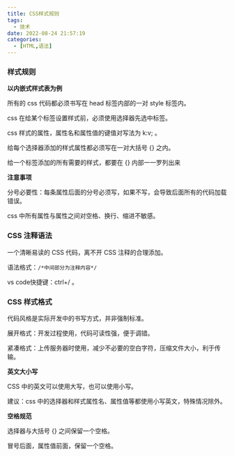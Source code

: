 ```yaml
---
title: CSS样式规则
tags:
  - 技术
date: 2022-08-24 21:57:19
categories:
  - [HTML,语法]
---
```


### 样式规则

**以内嵌式样式表为例**

所有的 css 代码都必须书写在 head 标签内部的一对 style 标签内。

css 在给某个标签设置样式前，必须使用选择器先选中标签。

css 样式的属性，属性名和属性值的键值对写法为 k:v; 。 

给每个选择器添加的样式属性都必须写在一对大括号 {} 之内。

给一个标签添加的所有需要的样式，都要在 {} 内部一一罗列出来 

**注意事项**

分号必要性：每条属性后面的分号必须写，如果不写，会导致后面所有的代码加载错误。

css 中所有属性与属性之间对空格、换行、缩进不敏感。

### CSS 注释语法

一个清晰易读的 CSS 代码，离不开 CSS 注释的合理添加。

语法格式：`/*中间部分为注释内容*/`

vs code快捷键：ctrl+/ 。

### CSS 样式格式

代码风格是实际开发中的书写方式，并非强制标准。

展开格式：开发过程使用，代码可读性强，便于调错。

紧凑格式：上传服务器时使用，减少不必要的空白字符，压缩文件大小，利于传输。

**英文大小写**

CSS 中的英文可以使用大写，也可以使用小写。

建议：css 中的选择器和样式属性名、属性值等都使用小写英文，特殊情况除外。

**空格规范**

选择器与大括号 {} 之间保留一个空格。

冒号后面，属性值前面，保留一个空格。 
